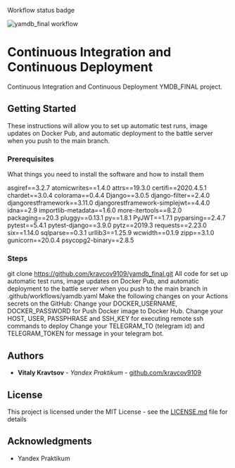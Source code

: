 Workflow status badge

![yamdb_final workflow](https://github.com/kravcov9109/yamdb_final/workflows/yamdb_final%20workflow/badge.svg)

# Continuous Integration and Continuous Deployment

Continuous Integration and Continuous Deployment YMDB_FINAL project.

## Getting Started

These instructions will allow you to set up automatic test runs, image updates on Docker Pub, and automatic deployment to the battle server when you push to the main branch.

### Prerequisites

What things you need to install the software and how to install them

asgiref==3.2.7
atomicwrites==1.4.0
attrs==19.3.0
certifi==2020.4.5.1
chardet==3.0.4
colorama==0.4.4
Django==3.0.5
django-filter==2.4.0
djangorestframework==3.11.0
djangorestframework-simplejwt==4.4.0
idna==2.9
importlib-metadata==1.6.0
more-itertools==8.2.0
packaging==20.3
pluggy==0.13.1
py==1.8.1
PyJWT==1.7.1
pyparsing==2.4.7
pytest==5.4.1
pytest-django==3.9.0
pytz==2019.3
requests==2.23.0
six==1.14.0
sqlparse==0.3.1
urllib3==1.25.9
wcwidth==0.1.9
zipp==3.1.0
gunicorn==20.0.4
psycopg2-binary==2.8.5

### Steps

git clone https://github.com/kravcov9109/yamdb_final.git
All code for set up automatic test runs, image updates on Docker Pub, and automatic deployment to the battle server when you push to the main branch in .github/workflows/yamdb.yaml
Make the following changes on your Actions secrets on the GitHub:
Change your DOCKER_USERNAME, DOCKER_PASSWORD for Push Docker image to Docker Hub.
Change your HOST, USER, PASSPHRASE and SSH_KEY for executing remote ssh commands to deploy
Change your TELEGRAM_TO (telegram id) and TELEGRAM_TOKEN for message in your telegram bot.

## Authors

* **Vitaly Kravtsov** - *Yandex Praktikum* - [github.com/kravcov9109](https://github.com/kravcov9109)

## License

This project is licensed under the MIT License - see the [LICENSE.md](LICENSE.md) file for details

## Acknowledgments

* Yandex Praktikum